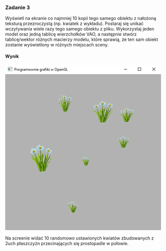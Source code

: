 ### Zadanie 3

Wyświetl na ekranie co najmniej 10 kopii tego samego obiektu z nałożoną teksturą przezroczystą (np. kwiatek z wykładu). Postaraj się unikać wczytywania wiele razy tego samego obiektu z pliku. Wykorzystaj jeden model oraz jedną tablicę wierzchołków VAO, a następnie stwórz tablicę/wektor różnych macierzy modelu, które sprawią, że ten sam obiekt zostanie wyświetlony w różnych miejscach sceny.

#### Wynik

![Screen1](Screen1.gif)

Na screenie widać 10 randomowo ustawionych kwiatów zbudowanych z 2uch płaszczyżn przecinających się prostopadle w połowie.